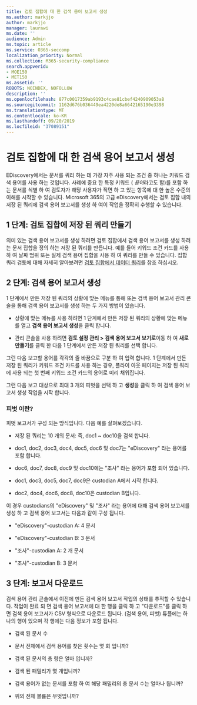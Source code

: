 ```yaml
---
title: 검토 집합에 대 한 검색 용어 보고서 생성
ms.author: markjjo
author: markjjo
manager: laurawi
ms.date: ''
audience: Admin
ms.topic: article
ms.service: O365-seccomp
localization_priority: Normal
ms.collection: M365-security-compliance
search.appverid:
- MOE150
- MET150
ms.assetid: ''
ROBOTS: NOINDEX, NOFOLLOW
description: ''
ms.openlocfilehash: 877c0017359ab9193c4cae81cbef4240909053a8
ms.sourcegitcommit: 1162d676b036449ea4220de8a6642165190e3398
ms.translationtype: MT
ms.contentlocale: ko-KR
ms.lasthandoff: 09/20/2019
ms.locfileid: "37089151"
---
```

# <a name="generate-search-term-report-for-a-review-set"></a>검토 집합에 대 한 검색 용어 보고서 생성

EDiscovery에서는 문서를 쿼리 하는 데 가장 자주 사용 되는 조건 중 하나는 키워드 검색 용어를 사용 하는 것입니다. 사례에 중요 한 특정 키워드 ( *용어*라고도 함)를 포함 하는 문서를 식별 하 여 검토자가 해당 사용자가 직면 하 고 있는 항목에 대 한 높은 수준의 이해를 시작할 수 있습니다. Microsoft 365의 고급 eDiscovery에서는 검토 집합 내의 저장 된 쿼리에 검색 용어 보고서를 생성 하 여이 작업을 정확히 수행할 수 있습니다.

## <a name="step-1-create-a-saved-query-in-the-review-set"></a>1 단계: 검토 집합에 저장 된 쿼리 만들기

의미 있는 검색 용어 보고서를 생성 하려면 검토 집합에서 검색 용어 보고서를 생성 하려는 문서 집합을 정의 하는 저장 된 쿼리를 만듭니다. 예를 들어 키워드 조건 카드를 사용 하 여 날짜 범위 또는 실제 검색 용어 집합을 사용 하 여 쿼리를 만들 수 있습니다. 집합 쿼리 검토에 대해 자세히 알아보려면 [검토 집합에서 데이터 쿼리](review-set-search.md)를 참조 하십시오.

## <a name="step-2-generate-a-search-term-report"></a>2 단계: 검색 용어 보고서 생성

1 단계에서 만든 저장 된 쿼리의 상황에 맞는 메뉴를 통해 또는 검색 용어 보고서 관리 콘솔을 통해 검색 용어 보고서를 생성 하는 두 가지 방법이 있습니다.

- 상황에 맞는 메뉴를 사용 하려면 1 단계에서 만든 저장 된 쿼리의 상황에 맞는 메뉴를 열고 **검색 용어 보고서 생성**을 클릭 합니다.

- 관리 콘솔을 사용 하려면 **검토 설정 관리 > 검색 용어 보고서 보기로**이동 하 여 **새로 만들기**를 클릭 한 다음 1 단계에서 만든 저장 된 쿼리를 선택 합니다.

그런 다음 보고할 용어를 각각의 줄 바꿈으로 구분 하 여 입력 합니다. 1 단계에서 만든 저장 된 쿼리가 키워드 조건 카드를 사용 하는 경우, 플라이 아웃 페이지는 저장 된 쿼리에 사용 되는 첫 번째 키워드 조건 카드의 용어로 미리 채워집니다.

그런 다음 보고 대상으로 최대 3 개의 피벗을 선택 하 고 **생성**을 클릭 하 여 검색 용어 보고서 생성 작업을 시작 합니다.

### <a name="what-is-a-pivot"></a>피벗 이란?

피벗 보고서가 구성 되는 방식입니다. 다음 예를 살펴보겠습니다.

- 저장 된 쿼리는 10 개의 문서: 즉, doc1 ~ doc10을 검색 합니다.

- doc1, doc2, doc3, doc4, doc5, doc6 및 doc7는 "eDiscovery" 라는 용어를 포함 합니다.

- doc6, doc7, doc8, doc9 및 doc10에는 "조사" 라는 용어가 포함 되어 있습니다.

- doc1, doc3, doc5, doc7, doc9은 custodian A에서 시작 합니다.

- doc2, doc4, doc6, doc8, doc10은 custodian B입니다.

이 경우 custodians의 "eDiscovery" 및 "조사" 라는 용어에 대해 검색 용어 보고서를 생성 하 고 검색 용어 보고서는 다음과 같이 구성 됩니다.

- "eDiscovery"-custodian A: 4 문서

- "eDiscovery"-custodian B: 3 문서

- "조사"-custodian A: 2 개 문서

- "조사"-custodian B: 3 문서

## <a name="step-3-download-report"></a>3 단계: 보고서 다운로드

검색 용어 관리 콘솔에서 이전에 만든 검색 용어 보고서 작업의 상태를 추적할 수 있습니다. 작업이 완료 되 면 검색 용어 보고서에 대 한 행을 클릭 하 고 "다운로드"를 클릭 하면 검색 용어 보고서가 CSV 형식으로 다운로드 됩니다. (검색 용어, 피벗) 튜플에는 하나의 행이 있으며 각 행에는 다음 정보가 포함 됩니다.

- 검색 된 문서 수

- 문서 전체에서 검색 용어를 찾은 횟수는 몇 회 입니까?

- 검색 된 문서의 총 량은 얼마 입니까?

- 검색 된 패밀리가 몇 개입니까?

- 검색 용어가 없는 문서를 포함 하 여 해당 패밀리의 총 문서 수는 얼마나 됩니까?

- 위의 전체 볼륨은 무엇입니까?